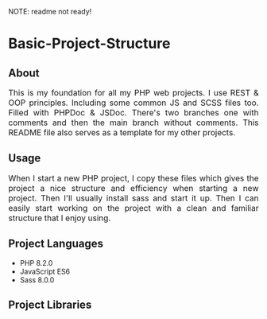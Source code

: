 <p>NOTE: readme not ready!</p>
<h1>Basic-Project-Structure</h1>
<h2>About</h2>
<p style='font-size: 16px; text-align: justify; text-justify: inter-word;'>
  This is my foundation for all my PHP web projects. I use REST & OOP principles.
  Including some common JS and SCSS files too. Filled with PHPDoc & JSDoc.
  There's two branches one with comments and then the main branch without comments.
  This README file also serves as a template for my other projects.
</p>
<h2>Usage</h2>
<p style='font-size: 16px; text-align: justify; text-justify: inter-word;'>
  When I start a new PHP project, I copy these files which gives the project a nice
  structure and efficiency when starting a new project. Then I'll usually install sass and
  start it up. Then I can easily start working on the project with a clean and
  familiar structure that I enjoy using.
</p>
<h2>Project Languages</h2>
<ul style='font-size 16px;'>
  <li>PHP 8.2.0</li>
  <li>JavaScript ES6</li>
  <li>Sass 8.0.0</li>
</ul>
<h2>Project Libraries</h2>
<ul style='font-size: 16px;'>

</ul>
